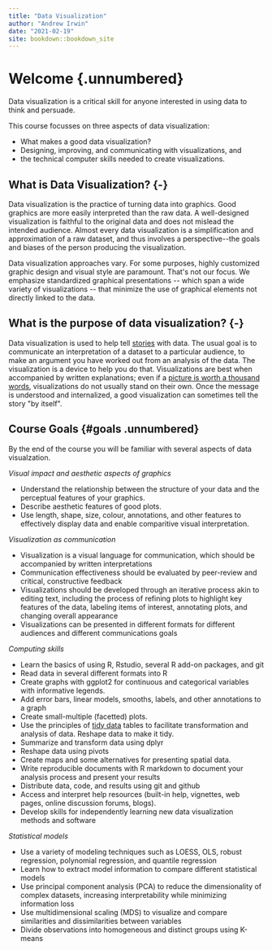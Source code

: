 ```yaml
---
title: "Data Visualization"
author: "Andrew Irwin"
date: "2021-02-19"
site: bookdown::bookdown_site
---
```


# Welcome {.unnumbered}

Data visualization is a critical skill for anyone interested in using data to think and persuade. 

This course focusses on three aspects of data visualization: 

* What makes a good data visualization?
* Designing, improving, and communicating with visualizations, and 
* the technical computer skills needed to create visualizations.

##  What is Data Visualization? {-}

Data visualization is the practice of turning data into graphics. Good graphics are more easily interpreted than the raw data. A well-designed visualization is faithful to the original data and does not mislead the intended audience. Almost every data visualization is a simplification and approximation of a raw dataset, and thus involves a perspective--the goals and biases of the person producing the visualization.

Data visualization approaches vary. For some purposes, highly customized graphic design and visual style are paramount. That's not our focus. We emphasize standardized graphical presentations -- which span a wide variety of visualizations -- that minimize the use of graphical elements not directly linked to the data.

## What is the purpose of data visualization? {-}

Data visualization is used to help tell [stories](https://clauswilke.com/dataviz/telling-a-story.html) with data. The usual goal is to communicate an interpretation of a dataset to a particular audience, to make an argument you have worked out from an analysis of the data. The visualization is a device to help you do that. Visualizations are best when accompanied by written explanations; even if a [picture is worth a thousand words](https://en.wikipedia.org/wiki/A_picture_is_worth_a_thousand_words), visualizations do not usually stand on their own. Once the message is understood and internalized, a good visualization can sometimes tell the story "by itself".
  
## Course Goals {#goals .unnumbered}

By the end of the course you will be familiar with several aspects of data visualzation.

*Visual impact and aesthetic aspects of graphics*

- Understand the relationship between the structure of your data and the perceptual features of your graphics.
- Describe aesthetic features of good plots. 
- Use length, shape, size, colour, annotations, and other features to effectively display data and enable comparitive visual interpretation.

*Visualization as communication*

- Visualization is a visual language for communication, which should be accompanied by written interpretations
- Communication effectiveness should be evaluated by peer-review and critical, constructive feedback
- Visualizations should be developed through an iterative process akin to editing text, including the process of refining plots to highlight key features of the data, labeling items of interest, annotating plots, and changing overall appearance
- Visualizations can be presented in different formats for different audiences and different communications goals

*Computing skills*

- Learn the basics of using R, Rstudio, several R add-on packages, and git
- Read data in several different formats into R
- Create graphs with ggplot2 for continuous and categorical variables with informative legends.
- Add error bars, linear models, smooths, labels, and other annotations to a graph
- Create small-multiple (facetted) plots.
- Use the principles of [tidy data](https://cran.r-project.org/web/packages/tidyr/vignettes/tidy-data.html) tables to facilitate transformation and analysis of data. Reshape data to make it tidy.
- Summarize and transform data using dplyr
- Reshape data using pivots
- Create maps and some alternatives for presenting spatial data.
- Write reproducible documents with R markdown to document your analysis process and present your results
- Distribute data, code, and results using git and github
- Access and interpret help resources (built-in help, vignettes, web pages, online discussion forums, blogs).
- Develop skills for independently learning new data visualization methods and software

*Statistical models*

- Use a variety of modeling techniques such as LOESS, OLS, robust regression, polynomial regression, and quantile regression
- Learn how to extract model information to compare different statistical models
- Use principal component analysis (PCA) to reduce the dimensionality of complex datasets, increasing interpretability while minimizing information loss
- Use multidimensional scaling (MDS) to visualize and compare similarities and dissimilarities between variables
- Divide observations into homogeneous and distinct groups using K-means

